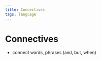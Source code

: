 ```yaml
---
title: Connectives
tags: language
---
```


# Connectives
- connect words, phrases (and, but, when)








